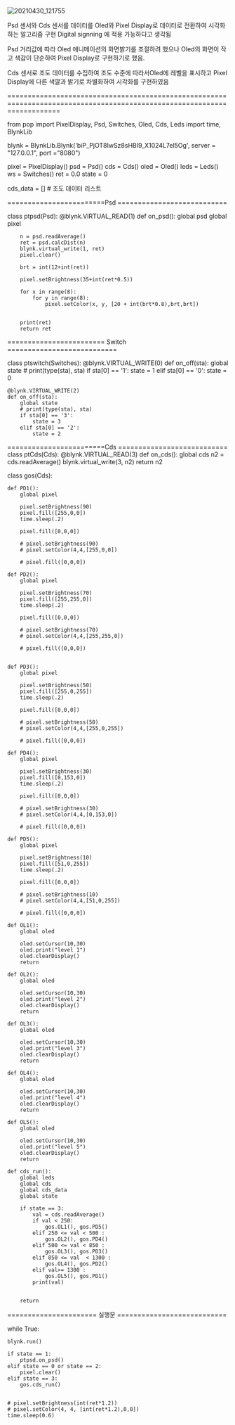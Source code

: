![20210430_121755](https://user-images.githubusercontent.com/81691479/116648464-0ea98780-a9b8-11eb-98ed-e6743528388e.jpg)

Psd 센서와 Cds 센서를 데이터를 Oled와 Pixel Display로 데이터로 전환하여 시각화하는 알고리즘 구현
Digital signning 에 적용 가능하다고 생각됨

Psd 거리값에 따라 Oled 애니메이션의 화면밝기를 조절하려 했으나
Oled의 화면이 작고 색감이 단순하여 Pixel Display로 구현하기로 했음.

Cds 센서로 조도 데이터를 수집하여 조도 수준에 따라서Oled에 레벨을 표시하고 
Pixel Display에 다른 색깔과 밝기로 차별화하여 시각화를 구현하였음 

=========================================================================================================================

from pop import PixelDisplay, Psd, Switches, Oled, Cds, Leds
import time, BlynkLib

blynk = BlynkLib.Blynk('biP_PjOT8IwSz8sHBI9_X1024L7el5Og', server = "127.0.0.1", port ="8080")

pixel = PixelDisplay()
psd = Psd()
cds = Cds()
oled = Oled()
leds = Leds()
ws = Switches()
ret = 0.0
state = 0

cds_data = [] # 조도 데이터 리스트

========================Psd ===========================

class ptpsd(Psd):
    @blynk.VIRTUAL_READ(1)
    def on_psd():
        global psd
        global pixel

        n = psd.readAverage()
        ret = psd.calcDist(n)
        blynk.virtual_write(1, ret)
        pixel.clear()

        brt = int(12+int(ret))

        pixel.setBrightness(35+int(ret*0.5))

        for x in range(8):
            for y in range(8):
                pixel.setColor(x, y, [20 + int(brt*0.8),brt,brt])
        

        print(ret)
        return ret

======================== Switch ===========================

class ptswitch(Switches):
    @blynk.VIRTUAL_WRITE(0)
    def on_off(sta):
        global state
        # print(type(sta), sta)
        if sta[0] == '1':
            state = 1
        elif sta[0] == '0':
            state = 0

    @blynk.VIRTUAL_WRITE(2)
    def on_off(sta):
        global state
        # print(type(sta), sta)
        if sta[0] == '3':
            state = 3
        elif sta[0] == '2':
            state = 2
        
========================Cds ===========================
class ptCds(Cds):
    @blynk.VIRTUAL_READ(3)
    def on_cds():
        global cds
        n2 = cds.readAverage()
        blynk.virtual_write(3, n2)
        return n2

class gos(Cds):

    def PD1():
        global pixel

        pixel.setBrightness(90)
        pixel.fill([255,0,0])
        time.sleep(.2)

        pixel.fill([0,0,0])

        # pixel.setBrightness(90)
        # pixel.setColor(4,4,[255,0,0])

        # pixel.fill([0,0,0])

    def PD2():
        global pixel

        pixel.setBrightness(70)
        pixel.fill([255,255,0])
        time.sleep(.2)

        pixel.fill([0,0,0])

        # pixel.setBrightness(70)
        # pixel.setColor(4,4,[255,255,0])

        # pixel.fill([0,0,0])


    def PD3():
        global pixel

        pixel.setBrightness(50)
        pixel.fill([255,0,255])
        time.sleep(.2)

        pixel.fill([0,0,0])

        # pixel.setBrightness(50)
        # pixel.setColor(4,4,[255,0,255])

        # pixel.fill([0,0,0])

    def PD4():
        global pixel

        pixel.setBrightness(30)
        pixel.fill([0,153,0])
        time.sleep(.2)

        pixel.fill([0,0,0])

        # pixel.setBrightness(30)
        # pixel.setColor(4,4,[0,153,0])

        # pixel.fill([0,0,0])

    def PD5():
        global pixel

        pixel.setBrightness(10)
        pixel.fill([51,0,255])
        time.sleep(.2)

        pixel.fill([0,0,0])

        # pixel.setBrightness(10)
        # pixel.setColor(4,4,[51,0,255])

        # pixel.fill([0,0,0])

    def OL1():
        global oled

        oled.setCursor(10,30)
        oled.print("level 1")
        oled.clearDisplay()
        return

    def OL2():
        global oled

        oled.setCursor(10,30)
        oled.print("level 2")
        oled.clearDisplay()
        return

    def OL3():
        global oled

        oled.setCursor(10,30)
        oled.print("level 3")
        oled.clearDisplay()
        return

    def OL4():
        global oled

        oled.setCursor(10,30)
        oled.print("level 4")
        oled.clearDisplay()
        return

    def OL5():
        global oled

        oled.setCursor(10,30)
        oled.print("level 5")
        oled.clearDisplay()
        return
    
    def cds_run():
        global leds
        global cds
        global cds_data
        global state
        
        if state == 3:
            val = cds.readAverage()
            if val < 250:
                gos.OL1(), gos.PD5()
            elif 250 <= val < 500 :
                gos.OL2(), gos.PD4()
            elif 500 <= val < 850 :
                gos.OL3(), gos.PD3()
            elif 850 <= val  < 1300 :
                gos.OL4(), gos.PD2()
            elif val>= 1300 :
                gos.OL5(), gos.PD1()
            print(val)


        return

====================== 실행문 ===========================

while True:

    blynk.run()

    if state == 1:
        ptpsd.on_psd()
    elif state == 0 or state == 2:
        pixel.clear()
    elif state == 3:
        gos.cds_run()

    
    # pixel.setBrightness(int(ret*1.2))
    # pixel.setColor(4, 4, [int(ret*1.2),0,0])
    time.sleep(0.6)
    
